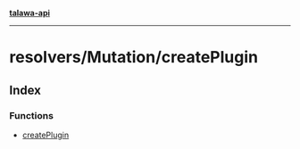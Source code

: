 [**talawa-api**](../../../README.md)

***

# resolvers/Mutation/createPlugin

## Index

### Functions

- [createPlugin](functions/createPlugin.md)
